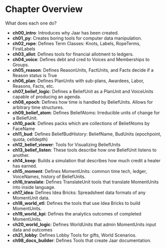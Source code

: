 # Chapter Overview

What does each one do?


- **ch00_intro**: Introduces why Jaar has been created.
- **ch01_py**: Creates boring tools for computer data manipulation.
- **ch02_rope**: Defines Term Classes: Knots, Labels, RopeTerms, FirstLabels
- **ch03_allot**: Defines tools for financial allotment to ledgers.
- **ch04_voice**: Defines debt and cred to Voices and Memberships to Groups.
- **ch05_reason**: Defines ReasonUnits, FactUnits, and Facts decide if a Reason status is True
- **ch06_plan**: Defines PlanUnits with sub-plans, Awardees, Labor, Reasons, Facts, etc.
- **ch07_belief_logic**: Defines a BeliefUnit as a PlanUnit and VoiceUnits capable of producing an agenda.
- **ch08_epoch**: Defines how time is handled by BeliefUnits. Allows for arbitrary time structures.
- **ch09_belief_atom**: Defines BeliefAtoms: Irreducible units of change for a BeliefUnit.
- **ch10_pack**: Defines packs which are collections of BeliefAtoms by FaceName
- **ch11_bud**: Defines BeliefBudHistory: BeliefName, BudUnits (epochpoint, quota, celldepth)
- **ch12_belief_viewer**: Tools for Visualizing BeliefUnits
- **ch13_belief_listen**: These tools describe how one BeliefUnit listens to another.
- **ch14_keep**: Builds a simulation that describes how much credit a healer has earned.
- **ch15_moment**: Defines MomentUnits: common time tech, ledger, VoiceNames, history of BeliefUnits.
- **ch16_translate**: Defines TranslateUnit tools that translate MomentUnits into inside language.
- **ch17_idea**: Defines Idea Bricks: Spreadsheet data formats of any MomentUnit data.
- **ch18_world_etl**: Defines the tools that use Idea Bricks to build MomentUnits.
- **ch19_world_kpi**: Defines the analytics outcomes of completed MomentUnits.
- **ch20_world_logic**: Defines WorldUnits that admin MomentUnits input data and outcomes
- **ch21_lobby**: Defines Lobby Tools for gifts, World Scenarios.
- **ch98_docs_builder**: Defines Tools that create Jaar documentation.